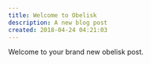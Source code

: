 ```yaml
---
title: Welcome to Obelisk
description: A new blog post
created: 2018-04-24 04:21:03
---
```


Welcome to your brand new obelisk post.
